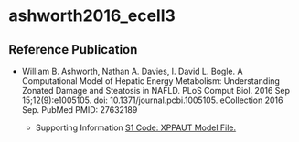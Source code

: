# ashworth2016_ecell3

## Reference Publication
- William B. Ashworth, Nathan A. Davies, I. David L. Bogle. A Computational Model of Hepatic Energy Metabolism: Understanding Zonated Damage and Steatosis in NAFLD. PLoS Comput Biol. 2016 Sep 15;12(9):e1005105. doi: 10.1371/journal.pcbi.1005105. eCollection 2016 Sep. PubMed PMID: 27632189

  - Supporting Information [S1 Code: XPPAUT Model File.](https://doi.org/10.1371/journal.pcbi.1005105.s004)
